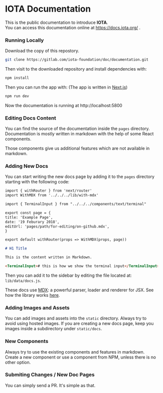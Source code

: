 # IOTA Documentation

This is the public documentation to introduce **IOTA**.<br/>
You can access this documentation online at https://docs.iota.org/ .

### Running Locally

Download the copy of this repostory.

```sh
git clone https://gitlab.com/iota-foundation/doc/documentation.git
```

Then visit to the downloaded repository and install dependencies with:

```sh
npm install
```

Then you can run the app with:
(The app is written in [Next.js](https://github.com/zeit/next.js))

```sh
npm run dev
```

Now the documentation is running at http://localhost:5800

### Editing Docs Content

You can find the source of the documentation inside the `pages` directory. Documentation is mostly written in markdown with the help of some React components.

Those components give us additional features which are not available in markdown.

### Adding New Docs

You can start writing the new docs page by adding it to the `pages` directory starting with the following code:

```md
import { withRouter } from 'next/router'
import WithMDX from '../../../lib/with-mdx'

import { TerminalInput } from "../../../components/text/terminal"

export const page = {
title: 'Example Page',
date: '19 Feburary 2018',
editUrl: 'pages/path/for-editing/on-github.mdx',
}

export default withRouter(props => WithMDX(props, page))

# H1 Title

This is the content written in Markdown.

<TerminalInput># this is how we show the terminal input</TerminalInput>x
```

Then you can add it to the sidebar by editing the file located at: `lib/data/docs.js`.

These docs use [MDX](https://github.com/mdx-js/mdx): a powerful parser, loader and renderer for JSX. See how the library works [here](https://github.com/mdx-js/specification).

### Adding Images and Assets

You can add images and assets into the `static` directory. Always try to avoid using hosted images.
If you are creating a new docs page, keep you images inside a subdirectory under `static/docs`.

### New Components

Always try to use the existing components and features in markdown. Create a new component or use a component from NPM, unless there is no other option.

### Submiting Changes / New Doc Pages

You can simply send a PR. It's simple as that.
